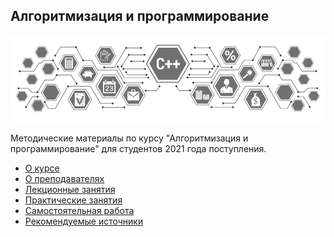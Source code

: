 ## Алгоритмизация и программирование

![](./img/logo.png)

Методические материалы по курсу "Алгоритмизация и программирование" для студентов 2021 года поступления.

- [О курсе](01_О_курсе.md)
- [О преподавателях](02_О_преподавателях.md)
- [Лекционные занятия](./01_lectures/ReadMe.md)
- [Практические занятия](./02_practice/ReadMe.md)
- [Самостоятельная работа](./03_individual/ReadMe.md)
- [Рекомендуемые источники](./05_sources/ReadMe.md)
